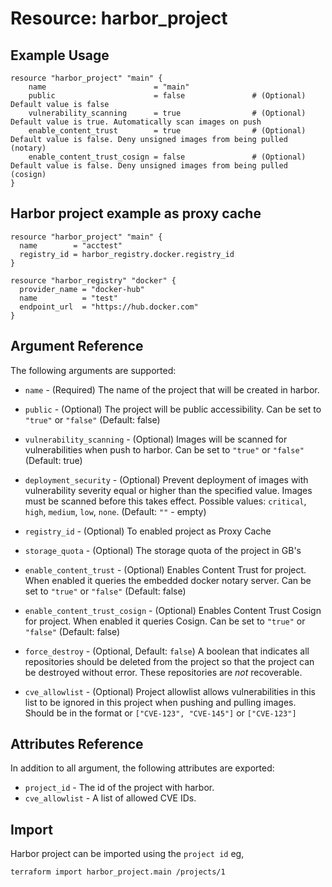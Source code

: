 # Resource: harbor_project

## Example Usage
```hcl
resource "harbor_project" "main" {
    name                        = "main"
    public                      = false               # (Optional) Default value is false
    vulnerability_scanning      = true                # (Optional) Default value is true. Automatically scan images on push
    enable_content_trust        = true                # (Optional) Default value is false. Deny unsigned images from being pulled (notary)
    enable_content_trust_cosign = false               # (Optional) Default value is false. Deny unsigned images from being pulled (cosign)
}
```

## Harbor project example as proxy cache
```hcl
resource "harbor_project" "main" {
  name        = "acctest"
  registry_id = harbor_registry.docker.registry_id
}

resource "harbor_registry" "docker" {
  provider_name = "docker-hub"
  name          = "test"
  endpoint_url  = "https://hub.docker.com"
}
```


## Argument Reference
The following arguments are supported:

* `name` - (Required) The name of the project that will be created in harbor.

* `public` - (Optional) The project will be public accessibility. Can be set to `"true"` or `"false"` (Default: false)

* `vulnerability_scanning` - (Optional) Images will be scanned for vulnerabilities when push to harbor. Can be set to `"true"` or `"false"` (Default: true)

* `deployment_security` - (Optional) Prevent deployment of images with vulnerability severity equal or higher than the specified value. Images must be scanned before this takes effect. Possible values: `critical`, `high`, `medium`, `low`, `none`. (Default: `""` - empty)

* `registry_id` - (Optional) To enabled project as Proxy Cache

* `storage_quota` - (Optional) The storage quota of the project in GB's

* `enable_content_trust` - (Optional) Enables Content Trust for project. When enabled it queries the embedded docker notary server. Can be set to `"true"` or `"false"` (Default: false)

* `enable_content_trust_cosign` - (Optional) Enables Content Trust Cosign for project. When enabled it queries Cosign. Can be set to `"true"` or `"false"` (Default: false)

* `force_destroy` - (Optional, Default: `false`) A boolean that indicates all repositories should be deleted from the project so that the project can be destroyed without error. These repositories are *not* recoverable.

* `cve_allowlist` - (Optional) Project allowlist allows vulnerabilities in this list to be ignored in this project when pushing and pulling images. Should be in the format or `["CVE-123", "CVE-145"]` or `["CVE-123"]`

## Attributes Reference
In addition to all argument, the following attributes are exported:

* `project_id` - The id of the project with harbor.
* `cve_allowlist` - A list of allowed CVE IDs.

## Import
Harbor project can be imported using the `project id` eg,

`
terraform import harbor_project.main /projects/1
`
